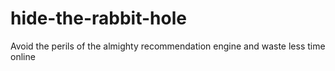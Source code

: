 # hide-the-rabbit-hole
Avoid the perils of the almighty recommendation engine and waste less time online
